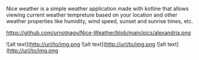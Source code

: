 

Nice weather is a simple weather application made with kotline that allows viewing current weather tempreture based on your location and other weather properties like humidity, wind speed, sunset and sunrise times, etc.

https://github.com/urnotnagy/Nice-Weather/blob/main/pics/alexandria.png

![alt text]([http://url/to/img.png](https://github.com/urnotnagy/Nice-Weather/blob/main/pics/budapest.png)
![alt text]([http://url/to/img.png](https://github.com/urnotnagy/Nice-Weather/blob/main/pics/finland.png)
![alt text]([http://url/to/img.png](https://github.com/urnotnagy/Nice-Weather/blob/main/pics/alexandria.png)
